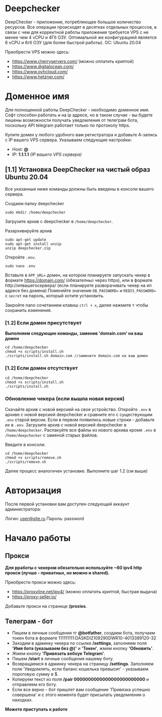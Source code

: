 # Deepchecker

DeepChecker - приложение, потребляющее большое количество ресурсов. Все операции происходят в десятках отдельных процессов, в связи с чем для корректной работы приложения требуется VPS с не менее чем 4 vCPU и 4Гб ОЗУ. Оптимальной же конфигурацией является 6 vCPU и 6гб ОЗУ (для более быстрой работы). ОС: Ubuntu 20.04

Приобрести VPS можно здесь:
- https://www.cherryservers.com/ (можно оплатить криптой)
- https://www.digitalocean.com/
- https://www.ovhcloud.com/
- https://www.hetzner.com/

# Доменное имя

Для полноценной работы DeepChecker - необходимо доменное имя. Софт способен работать и на ip адресе, но в таком случае - вы будете лишены возможности получать уведомления от телеграм бота, поскольку API telegram работает только по протоколу https.

Купите домен у любого удобного вам регистратора и добавьте А-запись с IP вашего VPS сервера. Указываем следующие настройки:

- Host: **@**
- IP: **1.1.1.1** _(IP вашего VPS сервера)_

## [1.1] Установка DeepChecker на чистый образ Ubuntu 20.04
Все указанные ниже команды должны быть введены в консоли вашего сервера.

Создаем папку deepchecker
```
sudo mkdir /home/deepchecker
```
Загрузите архив с deepchecker в `/home/deepchecker`.

Разархивируйте архив
```
sudo apt-get update
sudo apt-get install unzip
unzip deepchecker.zip
```

Откройте `.env`.
```
sudo nano .env
```
Вставьте в `APP_URL=` домен, на котором планируете запускать чекер в формате https://domain.com/ (обязателньо через https), или в формате http://ипвашегосервера/ (если планируете разворачивать чекер на ип адресе без домена)
Поменяйте значение `DB_PASSWORD=` и `REDIS_PASSWORD=` с `secret` на пароль, который хотите установить.

Закройте nano сочетанием клавиш `ctrl + x`, далее нажмите `Y` чтобы сохранить изменения.

### [1.2] Если домен присутствует
**Выполняем следующие команды, заменив 'domain.com' на ваш домен**
```
cd /home/deepchecker
chmod +x scripts/install.sh
./scripts/install.sh domain.com //замените domain.com на ваш домен
```

### [1.2] Если домен отсутствует

```
cd /home/deepchecker
chmod +x scripts/install.sh
./scripts/install.sh
```

### Обновление чекера (если вышла новая версия)

Скачайте архив с новой версией на свое устройство.
Откройте `.env` в архиве с новой версией deepchecker и сравните его с существующим `.env` старой версии. Если в первом появились новые строки - добавьте их в `.env`.
Загрузите архив с новой версией deepchecker в `/home/deepchecker`.
Распакуйте все файлы из нового архива кроме `.env` в `/home/deepchecker` с заменой старых файлов.

Введите в консоли:
```
cd /home/deepchecker
chmod +x scripts/remove.sh
./scripts/remove.sh
```

Далее процесс аналогичен установке.
Выполните шаг 1.2 (см выше)

# Авторизация

После первой установки вам доступен следующий аккаунт администратора:

Логин: user@site.ru
Пароль: password

# Начало работы

## Прокси
**Для рработы с чекером обязательно используйте ~60 ipv4 http прокси (лучше - приватных, но можно и shared).**

Приобрести прокси можно здесь:
- https://proxyline.net/ipv4/ (можно оплатить криптой, быстрая выдача)
- https://proxy-seller.io/

Добавьте прокси на странице **/proxies**.

## Телеграм - бот
- Пишем в личные сообщения тг **@botfather**, создаем бота, получаем токен бота в формате 111111111:DASKDI2109290DWR10-4013389120-32
- Заходим в админку чекера по ссылке **/settings**, заполняем поля **'Имя бота (указываем без @)'** и **'Токен'**, жмем кнопку **'Обновить'**.
- Жмем кнопку **'Привязать вебхук Telegram'**.
- Пишем **/start** в личные сообщения нашему боту.
- Возвращаемся в админку чекера на страницу **/settings**. Заполняем поле 'Уведомлять, если баланс кошелька превысит' - указываем пороговую сумму в $.
- Копируем текст из поля **/pair 0000000000000000000000000** и отправляем его боту.
- Если все верно - бот пришлет вам сообщение 'Привязка успешно совершена' и с этого момента будет присылать уведомления о находках.

**Можете приступать к работе**  
